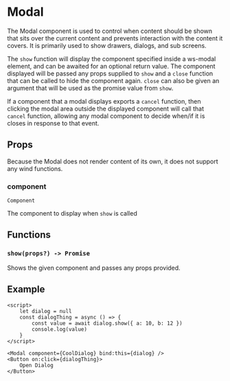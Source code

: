 # Modal

The Modal component is used to control when content should be shown that
sits over the current content and prevents interaction with the content it
covers. It is primarily used to show drawers, dialogs, and sub screens.

The `show` function will display the component specified inside a ws-modal
element, and can be awaited for an optional return value. The component
displayed will be passed any props supplied to `show` and a `close` function
that can be called to hide the component again. `close` can also be given
an argument that will be used as the promise value from `show`.

If a component that a modal displays exports a `cancel` function, then
clicking the modal area outside the displayed component will call that
`cancel` function, allowing any modal component to decide when/if it is
closes in response to that event.

## Props
Because the Modal does not render content of its own, it does not support
any wind functions.


### component
`Component`

The component to display when `show` is called

## Functions

### `show(props?) -> Promise`
Shows the given component and passes any props provided.

## Example
```svelte
<script>
    let dialog = null
    const dialogThing = async () => {
        const value = await dialog.show({ a: 10, b: 12 })
        console.log(value)
    }
</script>

<Modal component={CoolDialog} bind:this={dialog} />
<Button on:click={dialogThing}>
    Open Dialog
</Button>
```
